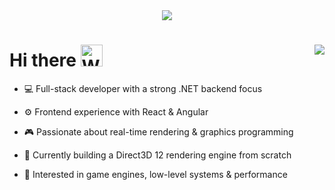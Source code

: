 <!-- Welcome banner -->
<div align="center">
  <img src="https://user-images.githubusercontent.com/74038190/212284136-03988914-d899-44b4-b1d9-4eeccf656e44.gif">
</div>

<!-- Main heading -->
<h1>
  Hi there  
  <img src="https://raw.githubusercontent.com/Tarikul-Islam-Anik/Animated-Fluent-Emojis/master/Emojis/Hand%20gestures/Waving%20Hand.png" alt="Waving Hand" width="35" height="35" />
  <img align="right" src="https://komarev.com/ghpvc/?username=H3xRunn3r&style=for-the-badge" />
</h1>

- 💻 Full-stack developer with a strong .NET backend focus

- ⚙️ Frontend experience with React & Angular

- 🎮 Passionate about real-time rendering & graphics programming

- 🧠 Currently building a Direct3D 12 rendering engine from scratch

- 🚀 Interested in game engines, low-level systems & performance
